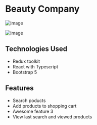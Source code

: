 # Beauty Company

![image](https://user-images.githubusercontent.com/50525581/130446796-a5239d06-c0fc-421d-a8af-b8443f4d488b.png)


![image](https://user-images.githubusercontent.com/50525581/130446903-ba15086e-f1c5-4221-a682-360b790ddea4.png)

## Technologies Used
- Redux toolkit
- React with Typescript
- Bootstrap 5

## Features
- Search poducts
- Add products to shopping cart
- Awesome feature 3
- View last search and viewed products
